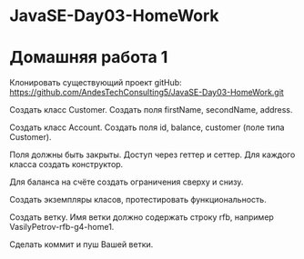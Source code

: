 # JavaSE-Day03-HomeWork
# Домашняя работа 1

Клонировать существующий проект
gitHub: https://github.com/AndesTechConsulting5/JavaSE-Day03-HomeWork.git

Создать класс Customer.
Создать поля firstName, secondName, address.

Создать класс Account.
Создать поля id, balance, customer (поле типа Customer).

Поля должны быть закрыты.
Доступ через геттер и сеттер.
Для каждого класса создать конструктор.

Для баланса на счёте создать ограничения сверху и снизу.

Создать экземпляры класов, протестировать функциональность.

Создать ветку.
Имя ветки должно содержать строку rfb, например VasilyPetrov-rfb-g4-home1.

Сделать коммит и пуш Вашей ветки.


